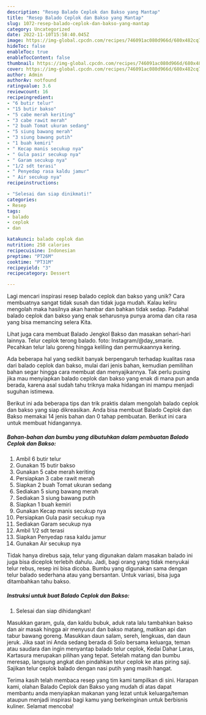 ```yaml
---
description: "Resep Balado Ceplok dan Bakso yang Mantap"
title: "Resep Balado Ceplok dan Bakso yang Mantap"
slug: 1072-resep-balado-ceplok-dan-bakso-yang-mantap
category: Uncategorized
date: 2022-11-10T15:58:40.045Z
image: https://img-global.cpcdn.com/recipes/746091ac080d966d/680x482cq70/balado-ceplok-dan-bakso-foto-resep-utama.jpg
hideToc: false
enableToc: true
enableTocContent: false
thumbnail: https://img-global.cpcdn.com/recipes/746091ac080d966d/680x482cq70/balado-ceplok-dan-bakso-foto-resep-utama.jpg
cover: https://img-global.cpcdn.com/recipes/746091ac080d966d/680x482cq70/balado-ceplok-dan-bakso-foto-resep-utama.jpg
author: Admin
authorAv: notfound
ratingvalue: 3.6
reviewcount: 16
recipeingredient:
- "6 butir telur"
- "15 butir bakso"
- "5 cabe merah keriting"
- "3 cabe rawit merah"
- "2 buah Tomat ukuran sedang"
- "5 siung bawang merah"
- "3 siung bawang putih"
- "1 buah kemiri"
- " Kecap manis secukup nya"
- " Gula pasir secukup nya"
- " Garam secukup nya"
- "1/2 sdt terasi"
- " Penyedap rasa kaldu jamur"
- " Air secukup nya"
recipeinstructions:

- "Selesai dan siap dinikmati!"
categories:
- Resep
tags:
- balado
- ceplok
- dan

katakunci: balado ceplok dan 
nutrition: 258 calories
recipecuisine: Indonesian
preptime: "PT26M"
cooktime: "PT31M"
recipeyield: "3"
recipecategory: Dessert

---
```





Lagi mencari inspirasi resep balado ceplok dan bakso yang unik? Cara membuatnya sangat tidak susah dan tidak juga mudah. Kalau keliru mengolah maka hasilnya akan hambar dan bahkan tidak sedap. Padahal balado ceplok dan bakso yang enak seharusnya punya aroma dan cita rasa yang bisa memancing selera Kita.





Lihat juga cara membuat Balado Jengkol Bakso dan masakan sehari-hari lainnya. Telur ceplok terong balado. foto: Instagram/@day_smarie. Pecahkan telur lalu goreng hingga keliling dan permukaannya kering.

Ada beberapa hal yang sedikit banyak berpengaruh terhadap kualitas rasa dari balado ceplok dan bakso, mulai dari jenis bahan, kemudian pemilihan bahan segar hingga cara membuat dan menyajikannya. Tak perlu pusing jika mau menyiapkan balado ceplok dan bakso yang enak di mana pun anda berada, karena asal sudah tahu triknya maka hidangan ini mampu menjadi suguhan istimewa.






Berikut ini ada beberapa tips dan trik praktis dalam mengolah balado ceplok dan bakso yang siap dikreasikan. Anda bisa membuat Balado Ceplok dan Bakso memakai 14 jenis bahan dan 0 tahap pembuatan. Berikut ini cara untuk membuat hidangannya.

<!--inarticleads1-->

##### Bahan-bahan dan bumbu yang dibutuhkan dalam pembuatan Balado Ceplok dan Bakso:

1. Ambil 6 butir telur
1. Gunakan 15 butir bakso
1. Gunakan 5 cabe merah keriting
1. Persiapkan 3 cabe rawit merah
1. Siapkan 2 buah Tomat ukuran sedang
1. Sediakan 5 siung bawang merah
1. Sediakan 3 siung bawang putih
1. Siapkan 1 buah kemiri
1. Gunakan  Kecap manis secukup nya
1. Persiapkan  Gula pasir secukup nya
1. Sediakan  Garam secukup nya
1. Ambil 1/2 sdt terasi
1. Siapkan  Penyedap rasa kaldu jamur
1. Gunakan  Air secukup nya


Tidak hanya direbus saja, telur yang digunakan dalam masakan balado ini juga bisa diceplok terlebih dahulu. Jadi, bagi orang yang tidak menyukai telur rebus, resep ini bisa dicoba. Bumbu yang digunakan sama dengan telur balado sederhana atau yang bersantan. Untuk variasi, bisa juga ditambahkan tahu bakso. 

<!--inarticleads2-->

##### Instruksi untuk buat Balado Ceplok dan Bakso:


1. Selesai dan siap dihidangkan!

Masukkan garam, gula, dan kaldu bubuk, aduk rata lalu tambahkan bakso dan air masak hingga air menyusut dan bakso matang, matikan api dan tabur bawang goreng. Masukkan daun salam, sereh, lengkuas, dan daun jeruk. Jika saat ini Anda sedang berada di Solo bersama keluarga, teman atau saudara dan ingin menyantap balado telur ceplok, Kedai Dahar Laras, Kartasura merupakan pilihan yang tepat. Setelah matang dan bumbu meresap, langsung angkat dan pindahkan telur ceplok ke atas piring saji. Sajikan telur ceplok balado dengan nasi putih yang masih hangat. 

Terima kasih telah membaca resep yang tim kami tampilkan di sini. Harapan kami, olahan Balado Ceplok dan Bakso yang mudah di atas dapat membantu anda menyiapkan makanan yang lezat untuk keluarga/teman ataupun menjadi inspirasi bagi kamu yang berkeinginan untuk berbisnis kuliner. Selamat mencoba!

